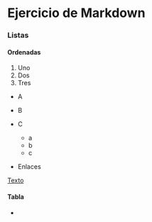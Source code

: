 # Ejercicio de Markdown

### Listas

#### Ordenadas

1. Uno
2. Dos
3. Tres

- A
- B
- C
    - a
    - b
    - c

- Enlaces

[ Texto ](google.com "Enlace")

#### Tabla

-